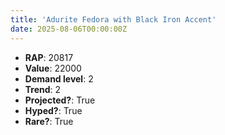 ```yaml
---
title: 'Adurite Fedora with Black Iron Accent'
date: 2025-08-06T00:00:00Z
---
```

- **RAP**: 20817
- **Value**: 22000
- **Demand level**: 2
- **Trend**: 2
- **Projected?**: True
- **Hyped?**: True
- **Rare?**: True
